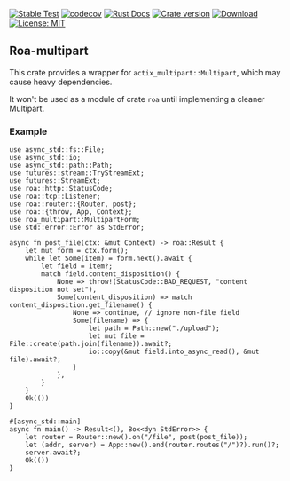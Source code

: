 [![Stable Test](https://github.com/Hexilee/roa/workflows/Stable%20Test/badge.svg)](https://github.com/Hexilee/roa/actions)
[![codecov](https://codecov.io/gh/Hexilee/roa/branch/master/graph/badge.svg)](https://codecov.io/gh/Hexilee/roa)
[![Rust Docs](https://docs.rs/roa-multipart/badge.svg)](https://docs.rs/roa-multipart)
[![Crate version](https://img.shields.io/crates/v/roa-multipart.svg)](https://crates.io/crates/roa-multipart)
[![Download](https://img.shields.io/crates/d/roa-multipart.svg)](https://crates.io/crates/roa-multipart)
[![License: MIT](https://img.shields.io/badge/License-MIT-yellow.svg)](https://github.com/Hexilee/roa/blob/master/LICENSE)

## Roa-multipart

This crate provides a wrapper for `actix_multipart::Multipart`,
which may cause heavy dependencies.

It won't be used as a module of crate `roa` until implementing a cleaner Multipart.  

### Example
```rust,no_run
use async_std::fs::File;
use async_std::io;
use async_std::path::Path;
use futures::stream::TryStreamExt;
use futures::StreamExt;
use roa::http::StatusCode;
use roa::tcp::Listener;
use roa::router::{Router, post};
use roa::{throw, App, Context};
use roa_multipart::MultipartForm;
use std::error::Error as StdError;

async fn post_file(ctx: &mut Context) -> roa::Result {
    let mut form = ctx.form();
    while let Some(item) = form.next().await {
        let field = item?;
        match field.content_disposition() {
            None => throw!(StatusCode::BAD_REQUEST, "content disposition not set"),
            Some(content_disposition) => match content_disposition.get_filename() {
                None => continue, // ignore non-file field
                Some(filename) => {
                    let path = Path::new("./upload");
                    let mut file = File::create(path.join(filename)).await?;
                    io::copy(&mut field.into_async_read(), &mut file).await?;
                }
            },
        }
    }
    Ok(())
}

#[async_std::main]
async fn main() -> Result<(), Box<dyn StdError>> {
    let router = Router::new().on("/file", post(post_file));
    let (addr, server) = App::new().end(router.routes("/")?).run()?;
    server.await?;
    Ok(())
}
```
